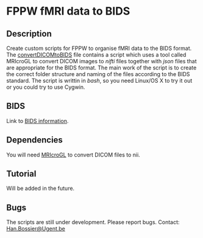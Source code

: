 # FPPW fMRI data to BIDS

## Description
Create custom scripts for FPPW to organise fMRI data to the BIDS format. <br>
The [convertDICOMtoBIDS](https://github.com/NeuroStat/CustomFormatBIDS/blob/master/convertDICOMtoBIDS.sh) file contains a script which uses a tool called MRIcroGL to convert DICOM images to *nifti* files together with *json* files that are appropriate for the BIDS format. The main work of the script is to create the correct folder structure and naming of the files according to the BIDS standard. The script is writtin in *bash*, so you need Linux/OS X to try it out or you could try to use Cygwin.

## BIDS
Link to [BIDS information](http://bids.neuroimaging.io).

## Dependencies
You will need [MRIcroGL](https://www.nitrc.org/frs/?group_id=889) to convert DICOM files to nii.

## Tutorial

Will be added in the future.

## Bugs
The scripts are still under development. Please report bugs. 
Contact: Han.Bossier@Ugent.be 
